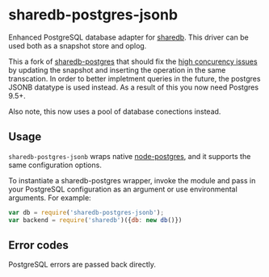 # sharedb-postgres-jsonb

Enhanced PostgreSQL database adapter for [sharedb](https://github.com/share/sharedb). This
driver can be used both as a snapshot store and oplog.

This a fork of [sharedb-postgres](https://github.com/share/sharedb-postgres) that should fix the [high concurency issues](https://github.com/share/sharedb-postgres/issues/1) by updating the snapshot and inserting the operation in the same transcation. In order to better impletment queries in the future, the postgres JSONB datatype is used instead. As a result of this you now need Postgres 9.5+.

Also note, this now uses a pool of database conections instead. 

## Usage

`sharedb-postgres-jsonb` wraps native [node-postgres](https://github.com/brianc/node-postgres), and it supports the same configuration options.

To instantiate a sharedb-postgres wrapper, invoke the module and pass in your
PostgreSQL configuration as an argument or use environmental arguments. For example:

```js
var db = require('sharedb-postgres-jsonb');
var backend = require('sharedb')({db: new db()})
```

## Error codes

PostgreSQL errors are passed back directly.
